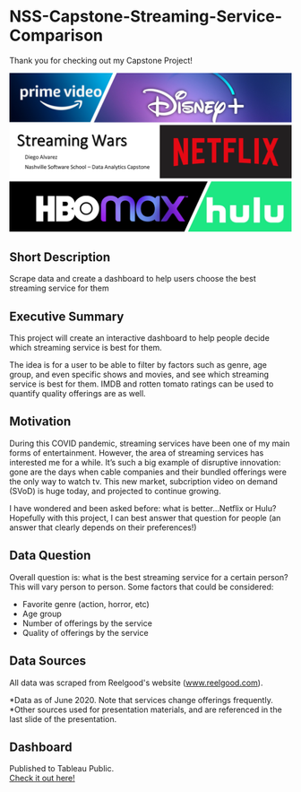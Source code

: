 # NSS-Capstone-Streaming-Service-Comparison

Thank you for checking out my Capstone Project!

![](assets/streaming_wars.png)


## Short Description
Scrape data and create a dashboard to help users choose the best streaming service for them


## Executive Summary
This project will create an interactive dashboard to help people decide which streaming service is best for them. 

The idea is for a user to be able to filter by factors such as genre, age group, and even specific shows and movies, and see which streaming service is best for them.  IMDB and rotten tomato ratings can be used to quantify quality offerings are as well. 

## Motivation
During this COVID pandemic, streaming services have been one of my main forms of entertainment. However, the area of streaming services has interested me for a while. It’s such a big example of disruptive innovation:  gone are the days when cable companies and their bundled offerings were the only way to watch tv. This new market, subcription video on demand (SVoD) is huge today, and projected to continue growing.  

I have wondered and been asked before:  what is better…Netflix or Hulu?  Hopefully with this project, I can best answer that question for people (an answer that clearly depends on their preferences!)

## Data Question
Overall question is: what is the best streaming service for a certain person? This will vary person to person. Some factors that could be considered:
-	Favorite genre (action, horror, etc)
-	Age group 
-	Number of offerings by the service
-	Quality of offerings by the service

## Data Sources
All data was scraped from Reelgood's website (www.reelgood.com).

*Data as of June 2020. Note that services change offerings frequently.  
*Other sources used for presentation materials, and are referenced in the last slide of the presentation.

## Dashboard
Published to Tableau Public.  
[Check it out here!](https://public.tableau.com/profile/diego.alvarez6475#!/vizhome/streaming_service_analysis_dashboard/Dashboard1?publish=yes)


